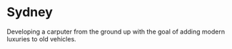 # Sydney
Developing a carputer from the ground up with the goal of adding modern luxuries to old vehicles.
